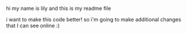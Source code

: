 hi my name is lily and this is my readme file

i want to make this code better! so i'm going to make additional changes that I can see online :) 